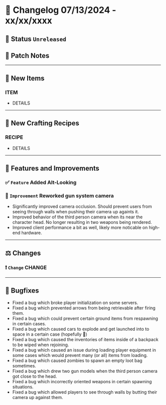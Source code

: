 # :bookmark_tabs:  Changelog 07/13/2024 - xx/xx/xxxx

## :red_circle: Status `Unreleased`
<!-- ## :green_circle: Status `Released` -->

## :speech_balloon: Patch Notes

________

## :gun: New Items

### ITEM
- DETAILS

________

## :thread: New Crafting Recipes

### RECIPE
- DETAILS

________

## :loudspeaker: Features and Improvements


### :white_check_mark: `Feature` Added Alt-Looking

### :arrow_up_small: `Improvement` Reworked gun system camera
- Significantly improved camera occlusion. Should prevent users from seeing through walls when pushing their camera up againts it.
- Improved behavior of the third person camera when its near the character head. No longer resulting in two weapons being rendered.
- Improved client performance a bit as well, likely more noticable on high-end hardware.

________

## :balance_scale: Changes

### :exclamation: `Change` CHANGE

________

## :bug: Bugfixes
- Fixed a bug which broke player initialization on some servers.
- Fixed a bug which prevented arrows from being retrievable after firing them.
- Fixed a bug which could prevent certain ground items from respawning in certain cases.
- Fixed a bug which caused cars to explode and get launched into to space in a certain case (hopefully 🤞)
- Fixed a bug which caused the inventories of items inside of a backpack to be wiped when rejoining.
- Fixed a bug which caused an issue during loading player equipment in some cases which would prevent many (or all) items from loading.
- Fixed a bug which caused zombies to spawn an empty loot bag sometimes.
- Fixed a bug which drew two gun models when the third person camera got close to the head.
- Fixed a bug which incorrectly oriented weapons in certain spawning situations.
- Fixed a bug which allowed players to see through walls by butting their camera up against them.
